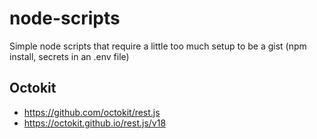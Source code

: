 # node-scripts
Simple node scripts that require a little too much setup to be a gist (npm install, secrets in an .env file)

## Octokit
* https://github.com/octokit/rest.js
* https://octokit.github.io/rest.js/v18
